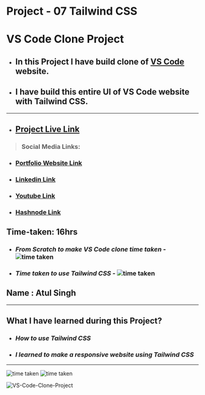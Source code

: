 # Project - 07 Tailwind CSS

# VS Code Clone Project

- ## In this Project I have build clone of [VS Code](https://fsjs2-27th-nov-project-07-tailwind.netlify.app/) website.
- ## I have build this entire UI of VS Code website with Tailwind CSS.

---

- ## [Project Live Link](https://fsjs2-27th-nov-project-07-tailwind.netlify.app/)
> ### Social Media Links:

- ### [Portfolio Website Link](https://www.findcoder.io/u/atulsinghatul)

- ### [Linkedin Link](https://www.linkedin.com/in/atul-singh-082529249/)

- ### [Youtube Link](https://www.youtube.com/channel/UCBNc9Vs9mAFxnAKjzWRqDFQ)

- ### [Hashnode Link](https://atulsinghatul.hashnode.dev/)

## Time-taken: 16hrs

- ### _From Scratch to make VS Code clone time taken_ - ![time taken](https://img.shields.io/badge/3-hrs-yellowgreen)

- ### _Time taken to use Tailwind CSS_ - ![time taken](https://img.shields.io/badge/13-hrs-orange)

## Name : Atul Singh

---

## What I have learned during this Project?

- ### _How to use Tailwind CSS_

- ### _I learned to make a responsive website using Tailwind CSS_

---

![time taken](https://img.shields.io/badge/Project-07-green) ![time taken](https://img.shields.io/badge/VSCode%20Clone-Tailwind%20%26%20CSS-orange)


![VS-Code-Clone-Project](https://user-images.githubusercontent.com/112545072/210029818-5f41501e-38e1-437f-ba98-5fb6e1a4a5e9.png)
